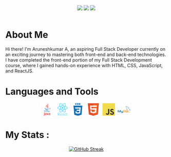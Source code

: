 <div id="header" align="center">
<!--   <img src="https://media1.tenor.com/m/QzUUp20V75sAAAAC/batman-im.gif" height="200"></img> -->
</div>
<div align="center">
 <a href="https://www.linkedin.com/in/aruneshkumar-a-5378a7272/"><img src="https://img.shields.io/badge/LinkedIn-blue?logo=linkedin&logoColor=white&style=for-the-badge"></img></a> 
   <a href="https://www.instagram.com/arunesh._.kumar/"><img src="https://img.shields.io/badge/Instagram-red?logo=instagram&logoColor=white&style=for-the-badge"></img></a>
    <a href="https://drive.google.com/file/d/1eBaNvJKJZhEDEL9rQNAqQRAV509K_VkG/view"><img src="https://img.shields.io/badge/Resume-blue?logo=resume&logoColor=white&style=for-the-badge"></img></a>
</div>
<div id="views" align="center">
  <img src="https://komarev.com/ghpvc/?username=Aruneshkumar07&style=flat-square&color=blue" alt=""/>
</div>
<div align="center">
  <h1 align="left">About Me</h1>
<!--   <img src="https://media.giphy.com/media/hvRJCLFzcasrR4ia7z/giphy.gif" width="30px"/> -->
    <p font-family="Times New Roman', Times, serif;" align="left">Hi there! I'm Aruneshkumar A, an aspiring Full Stack Developer currently on an exciting journey to mastering both front-end and back-end technologies. I have completed the front-end portion of my Full Stack Development course, where I gained hands-on experience with HTML, CSS, JavaScript, and ReactJS.</p>

</div>
<div align="center">
  <h1 align="left">Languages and Tools </h1>
  <img src="https://github.com/devicons/devicon/blob/master/icons/java/java-original-wordmark.svg" title="Java" alt="Java" width="40" height="40"/>&nbsp;
  <img src="https://github.com/devicons/devicon/blob/master/icons/react/react-original-wordmark.svg" title="React" alt="React" width="40" height="40"/>&nbsp;
  <img src="https://github.com/devicons/devicon/blob/master/icons/css3/css3-plain-wordmark.svg"  title="CSS3" alt="CSS" width="40" height="40"/>&nbsp;
  <img src="https://github.com/devicons/devicon/blob/master/icons/html5/html5-original.svg" title="HTML5" alt="HTML" width="40" height="40"/>&nbsp;
  <img src="https://github.com/devicons/devicon/blob/master/icons/javascript/javascript-original.svg" title="JavaScript" alt="JavaScript" width="40" height="40"/>&nbsp;
  <img src="https://github.com/devicons/devicon/blob/master/icons/mysql/mysql-original-wordmark.svg" title="MySQL"  alt="MySQL" width="40" height="40"/>&nbsp;
</div>
<div align="center">
  <h1 align="left">My Stats :</h1>
<!--   <img src="https://github-readme-streak-stats.herokuapp.com/?user=Aruneshkumar07"></img> -->
  <a href="https://git.io/streak-stats"><img src="https://github-readme-streak-stats.herokuapp.com?user=Aruneshkumar07&theme=merko&hide_border=true&date_format=j%20M%5B%20Y%5D&type=png" alt="GitHub Streak" /></a>
</div>
